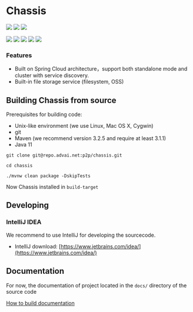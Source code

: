 # Chassis

[![](https://github.com/v-zhidu/chassis/actions/workflows/maven.yml/badge.svg?branch=main)](https://github.com/v-zhidu/chassis/actions/workflows/maven.yml)
[![](https://sonarcloud.io/api/project_badges/measure?branch=main&project=v-zhidu_chassis&metric=alert_status)](https://sonarcloud.io/dashboard?id=v-zhidu_chassis)
[![](https://sonarcloud.io/api/project_badges/measure?branch=main&project=v-zhidu_chassis&metric=security_rating)](https://sonarcloud.io/dashboard?id=v-zhidu_chassis)

[![](https://sonarcloud.io/api/project_badges/measure?branch=main&project=v-zhidu_chassis&metric=coverage)](https://sonarcloud.io/dashboard?id=v-zhidu_chassis)
[![](https://sonarcloud.io/api/project_badges/measure?branch=main&project=v-zhidu_chassis&metric=duplicated_lines_density)](https://sonarcloud.io/dashboard?id=v-zhidu_chassis) 
[![](https://sonarcloud.io/api/project_badges/measure?branch=main&project=v-zhidu_chassis&metric=bugs)](https://sonarcloud.io/dashboard?id=v-zhidu_chassis)
[![](https://sonarcloud.io/api/project_badges/measure?branch=main&project=v-zhidu_chassis&metric=code_smells)](https://sonarcloud.io/dashboard?id=v-zhidu_chassis)
[![](https://sonarcloud.io/api/project_badges/measure?branch=main&project=v-zhidu_chassis&metric=ncloc)](https://sonarcloud.io/dashboard?id=v-zhidu_chassis)

### Features

* Built on Spring Cloud architecture，support both standalone mode and cluster with service discovery.
* Built-in file storage service (filesystem, OSS)

## Building Chassis from source

Prerequisites for building code:

* Unix-like environment (we use Linux, Mac OS X, Cygwin)
* git
* Maven (we recommend version 3.2.5 and require at least 3.1.1)
* Java 11

```
git clone git@repo.advai.net:p2p/chassis.git

cd chassis

./mvnw clean package -DskipTests
```

Now Chassis installed in `build-target`


## Developing

### IntelliJ IDEA

We recommend to use IntelliJ for developing the sourcecode.

* IntelliJ download: [https://www.jetbrains.com/idea/](https://www.jetbrains.com/idea/)


## Documentation

For now, the documentation of project located in the `docs/` directory of the source code

[How to build documentation](_docs/README.md)

